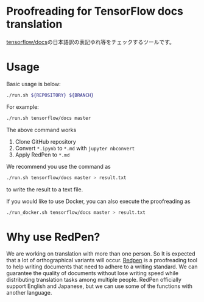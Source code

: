 # Proofreading for TensorFlow docs translation

[tensorflow/docs](https://github.com/tensorflow/docs)の日本語訳の表記ゆれ等をチェックするツールです。

# Usage

Basic usage is below:

```bash
./run.sh ${REPOSITORY} ${BRANCH}
```
For example:

```bash
./run.sh tensorflow/docs master
```

The above command works

1. Clone GitHub repository
2. Convert `*.ipynb` to `*.md` with `jupyter nbconvert`
3. Apply RedPen to `*.md`

We recommend you use the command as

```bash
./run.sh tensorflow/docs master > result.txt
```

to write the result to a text file.

If you would like to use Docker, you can also execute the proofreading as

```bash
./run_docker.sh tensorflow/docs master > result.txt
```

# Why use RedPen?

We are working on translation with more than one person. So It is expected that a lot of orthographical variants will occur.
[Redpen](http://redpen.cc/) is a proofreading tool to help writing documents that need to adhere to a writing standard. 
We can guarantee the quality of documents without lose writing speed while distributing translation tasks among multiple people.
RedPen officially support English and Japanese, but we can use some of the functions with another language.
